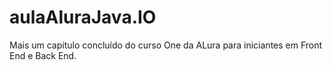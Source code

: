 # aulaAluraJava.IO

Mais um capítulo concluído do curso One da ALura para iniciantes em Front End e Back End.
